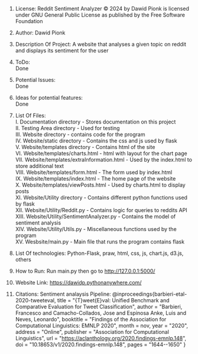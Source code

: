 1. License: Reddit Sentiment Analyzer © 2024 by Dawid Pionk is licensed under GNU General Public License as published by the Free Software Foundation

2. Author: Dawid Pionk

3. Description Of Project: A website that analyses a given topic on reddit and displays its sentiment for the user

4. ToDo: <br>
    Done <br>
    
5. Potential Issues:<br>
    Done<br>

6. Ideas for potential features:<br>
    Done<br>

7. List Of Files:<br>
    I.      Documentation directory - Stores documentation on this project<br>
    II.     Testing Area directory - Used for testing<br>
    III.    Website directory - contains code for the program<br>
    IV.     Website/static directory - Contains the css and js used by flask<br>
    V.      Website/templates directory - Contains html of the site<br>
    VI.     Website/templates/charts.html - html with layout for the chart page<br>
    VII.    Website/templates/extraInformation.html - Used by the index.html to store additional text<br>
    VIII.   Website/templates/form.html - The form used by index.html<br>
    IX.     Website/templates/index.html - The home page of the website<br>
    X.      Website/templates/viewPosts.html - Used by charts.html to display posts<br>
    XI.     Website/Utility directory - Contains different python functions used by flask<br>
    XII.    Website/Utility/Reddit.py - Contains logic for queries to reddits API<br>
    XIII.   Website/Utility/SentimentAnalyzer.py - Contains the model of sentiment analysis<br>
    XIV.    Website/Utility/Utils.py - Miscellaneous functions used by the program<br>
    XV.     Wesbsite/main.py - Main file that runs the program contains flask

8. List Of technologies: Python-Flask, praw, html, css, js, chart.js, d3.js, others

9. How to Run:  Run main.py then go to http://127.0.0.1:5000/

10. Website Link: https://dawidp.pythonanywhere.com/ 

11. Citations:
    Sentiment analaysis Pipeline:
    @inproceedings{barbieri-etal-2020-tweeteval,
        title = "{T}weet{E}val: Unified Benchmark and Comparative Evaluation for Tweet Classification",
        author = "Barbieri, Francesco  and
        Camacho-Collados, Jose  and
        Espinosa Anke, Luis  and
        Neves, Leonardo",
        booktitle = "Findings of the Association for Computational Linguistics: EMNLP 2020",
        month = nov,
        year = "2020",
        address = "Online",
        publisher = "Association for Computational Linguistics",
        url = "https://aclanthology.org/2020.findings-emnlp.148",
        doi = "10.18653/v1/2020.findings-emnlp.148",
        pages = "1644--1650"
    }